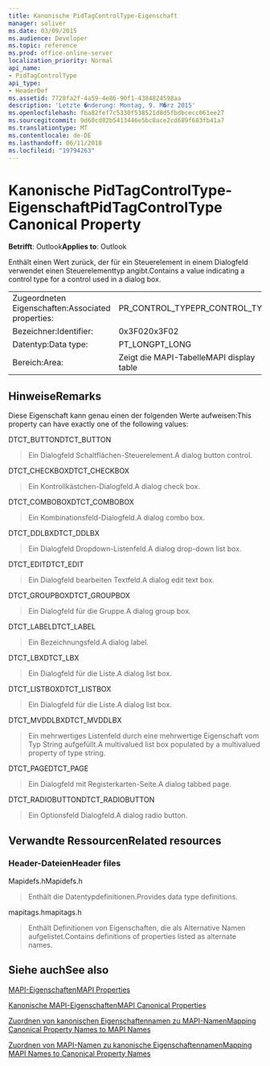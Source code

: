 ```yaml
---
title: Kanonische PidTagControlType-Eigenschaft
manager: soliver
ms.date: 03/09/2015
ms.audience: Developer
ms.topic: reference
ms.prod: office-online-server
localization_priority: Normal
api_name:
- PidTagControlType
api_type:
- HeaderDef
ms.assetid: 7728fa2f-4a59-4e86-90f1-4384824598aa
description: 'Letzte �nderung: Montag, 9. M�rz 2015'
ms.openlocfilehash: fba82fef7c5330f538521d8d5fbdbcecc061ee27
ms.sourcegitcommit: 9d60cd82b5413446e5bc8ace2cd689f683fb41a7
ms.translationtype: MT
ms.contentlocale: de-DE
ms.lasthandoff: 06/11/2018
ms.locfileid: "19794263"
---
```

# <a name="pidtagcontroltype-canonical-property"></a><span data-ttu-id="c760c-103">Kanonische PidTagControlType-Eigenschaft</span><span class="sxs-lookup"><span data-stu-id="c760c-103">PidTagControlType Canonical Property</span></span>

  
  
<span data-ttu-id="c760c-104">**Betrifft**: Outlook</span><span class="sxs-lookup"><span data-stu-id="c760c-104">**Applies to**: Outlook</span></span> 
  
<span data-ttu-id="c760c-105">Enthält einen Wert zurück, der für ein Steuerelement in einem Dialogfeld verwendet einen Steuerelementtyp angibt.</span><span class="sxs-lookup"><span data-stu-id="c760c-105">Contains a value indicating a control type for a control used in a dialog box.</span></span> 
  
|||
|:-----|:-----|
|<span data-ttu-id="c760c-106">Zugeordneten Eigenschaften:</span><span class="sxs-lookup"><span data-stu-id="c760c-106">Associated properties:</span></span>  <br/> |<span data-ttu-id="c760c-107">PR_CONTROL_TYPE</span><span class="sxs-lookup"><span data-stu-id="c760c-107">PR_CONTROL_TYPE</span></span>  <br/> |
|<span data-ttu-id="c760c-108">Bezeichner:</span><span class="sxs-lookup"><span data-stu-id="c760c-108">Identifier:</span></span>  <br/> |<span data-ttu-id="c760c-109">0x3F02</span><span class="sxs-lookup"><span data-stu-id="c760c-109">0x3F02</span></span>  <br/> |
|<span data-ttu-id="c760c-110">Datentyp:</span><span class="sxs-lookup"><span data-stu-id="c760c-110">Data type:</span></span>  <br/> |<span data-ttu-id="c760c-111">PT_LONG</span><span class="sxs-lookup"><span data-stu-id="c760c-111">PT_LONG</span></span>  <br/> |
|<span data-ttu-id="c760c-112">Bereich:</span><span class="sxs-lookup"><span data-stu-id="c760c-112">Area:</span></span>  <br/> |<span data-ttu-id="c760c-113">Zeigt die MAPI-Tabelle</span><span class="sxs-lookup"><span data-stu-id="c760c-113">MAPI display table</span></span>  <br/> |
   
## <a name="remarks"></a><span data-ttu-id="c760c-114">Hinweise</span><span class="sxs-lookup"><span data-stu-id="c760c-114">Remarks</span></span>

<span data-ttu-id="c760c-115">Diese Eigenschaft kann genau einen der folgenden Werte aufweisen:</span><span class="sxs-lookup"><span data-stu-id="c760c-115">This property can have exactly one of the following values:</span></span>
  
<span data-ttu-id="c760c-116">DTCT_BUTTON</span><span class="sxs-lookup"><span data-stu-id="c760c-116">DTCT_BUTTON</span></span> 
  
> <span data-ttu-id="c760c-117">Ein Dialogfeld Schaltflächen-Steuerelement.</span><span class="sxs-lookup"><span data-stu-id="c760c-117">A dialog button control.</span></span>
    
<span data-ttu-id="c760c-118">DTCT_CHECKBOX</span><span class="sxs-lookup"><span data-stu-id="c760c-118">DTCT_CHECKBOX</span></span> 
  
> <span data-ttu-id="c760c-119">Ein Kontrollkästchen-Dialogfeld.</span><span class="sxs-lookup"><span data-stu-id="c760c-119">A dialog check box.</span></span>
    
<span data-ttu-id="c760c-120">DTCT_COMBOBOX</span><span class="sxs-lookup"><span data-stu-id="c760c-120">DTCT_COMBOBOX</span></span> 
  
> <span data-ttu-id="c760c-121">Ein Kombinationsfeld-Dialogfeld.</span><span class="sxs-lookup"><span data-stu-id="c760c-121">A dialog combo box.</span></span>
    
<span data-ttu-id="c760c-122">DTCT_DDLBX</span><span class="sxs-lookup"><span data-stu-id="c760c-122">DTCT_DDLBX</span></span> 
  
> <span data-ttu-id="c760c-123">Ein Dialogfeld Dropdown-Listenfeld.</span><span class="sxs-lookup"><span data-stu-id="c760c-123">A dialog drop-down list box.</span></span>
    
<span data-ttu-id="c760c-124">DTCT_EDIT</span><span class="sxs-lookup"><span data-stu-id="c760c-124">DTCT_EDIT</span></span> 
  
> <span data-ttu-id="c760c-125">Ein Dialogfeld bearbeiten Textfeld.</span><span class="sxs-lookup"><span data-stu-id="c760c-125">A dialog edit text box.</span></span>
    
<span data-ttu-id="c760c-126">DTCT_GROUPBOX</span><span class="sxs-lookup"><span data-stu-id="c760c-126">DTCT_GROUPBOX</span></span> 
  
> <span data-ttu-id="c760c-127">Ein Dialogfeld für die Gruppe.</span><span class="sxs-lookup"><span data-stu-id="c760c-127">A dialog group box.</span></span>
    
<span data-ttu-id="c760c-128">DTCT_LABEL</span><span class="sxs-lookup"><span data-stu-id="c760c-128">DTCT_LABEL</span></span> 
  
> <span data-ttu-id="c760c-129">Ein Bezeichnungsfeld.</span><span class="sxs-lookup"><span data-stu-id="c760c-129">A dialog label.</span></span>
    
<span data-ttu-id="c760c-130">DTCT_LBX</span><span class="sxs-lookup"><span data-stu-id="c760c-130">DTCT_LBX</span></span> 
  
> <span data-ttu-id="c760c-131">Ein Dialogfeld für die Liste.</span><span class="sxs-lookup"><span data-stu-id="c760c-131">A dialog list box.</span></span>
    
<span data-ttu-id="c760c-132">DTCT_LISTBOX</span><span class="sxs-lookup"><span data-stu-id="c760c-132">DTCT_LISTBOX</span></span> 
  
> <span data-ttu-id="c760c-133">Ein Dialogfeld für die Liste.</span><span class="sxs-lookup"><span data-stu-id="c760c-133">A dialog list box.</span></span>
    
<span data-ttu-id="c760c-134">DTCT_MVDDLBX</span><span class="sxs-lookup"><span data-stu-id="c760c-134">DTCT_MVDDLBX</span></span> 
  
> <span data-ttu-id="c760c-135">Ein mehrwertiges Listenfeld durch eine mehrwertige Eigenschaft vom Typ String aufgefüllt.</span><span class="sxs-lookup"><span data-stu-id="c760c-135">A multivalued list box populated by a multivalued property of type string.</span></span>
    
<span data-ttu-id="c760c-136">DTCT_PAGE</span><span class="sxs-lookup"><span data-stu-id="c760c-136">DTCT_PAGE</span></span> 
  
> <span data-ttu-id="c760c-137">Ein Dialogfeld mit Registerkarten-Seite.</span><span class="sxs-lookup"><span data-stu-id="c760c-137">A dialog tabbed page.</span></span>
    
<span data-ttu-id="c760c-138">DTCT_RADIOBUTTON</span><span class="sxs-lookup"><span data-stu-id="c760c-138">DTCT_RADIOBUTTON</span></span> 
  
> <span data-ttu-id="c760c-139">Ein Optionsfeld Dialogfeld.</span><span class="sxs-lookup"><span data-stu-id="c760c-139">A dialog radio button.</span></span>
    
## <a name="related-resources"></a><span data-ttu-id="c760c-140">Verwandte Ressourcen</span><span class="sxs-lookup"><span data-stu-id="c760c-140">Related resources</span></span>

### <a name="header-files"></a><span data-ttu-id="c760c-141">Header-Dateien</span><span class="sxs-lookup"><span data-stu-id="c760c-141">Header files</span></span>

<span data-ttu-id="c760c-142">Mapidefs.h</span><span class="sxs-lookup"><span data-stu-id="c760c-142">Mapidefs.h</span></span>
  
> <span data-ttu-id="c760c-143">Enthält die Datentypdefinitionen.</span><span class="sxs-lookup"><span data-stu-id="c760c-143">Provides data type definitions.</span></span>
    
<span data-ttu-id="c760c-144">mapitags.h</span><span class="sxs-lookup"><span data-stu-id="c760c-144">mapitags.h</span></span>
  
> <span data-ttu-id="c760c-145">Enthält Definitionen von Eigenschaften, die als Alternative Namen aufgelistet.</span><span class="sxs-lookup"><span data-stu-id="c760c-145">Contains definitions of properties listed as alternate names.</span></span>
    
## <a name="see-also"></a><span data-ttu-id="c760c-146">Siehe auch</span><span class="sxs-lookup"><span data-stu-id="c760c-146">See also</span></span>



[<span data-ttu-id="c760c-147">MAPI-Eigenschaften</span><span class="sxs-lookup"><span data-stu-id="c760c-147">MAPI Properties</span></span>](mapi-properties.md)
  
[<span data-ttu-id="c760c-148">Kanonische MAPI-Eigenschaften</span><span class="sxs-lookup"><span data-stu-id="c760c-148">MAPI Canonical Properties</span></span>](mapi-canonical-properties.md)
  
[<span data-ttu-id="c760c-149">Zuordnen von kanonischen Eigenschaftennamen zu MAPI-Namen</span><span class="sxs-lookup"><span data-stu-id="c760c-149">Mapping Canonical Property Names to MAPI Names</span></span>](mapping-canonical-property-names-to-mapi-names.md)
  
[<span data-ttu-id="c760c-150">Zuordnen von MAPI-Namen zu kanonische Eigenschaftennamen</span><span class="sxs-lookup"><span data-stu-id="c760c-150">Mapping MAPI Names to Canonical Property Names</span></span>](mapping-mapi-names-to-canonical-property-names.md)

